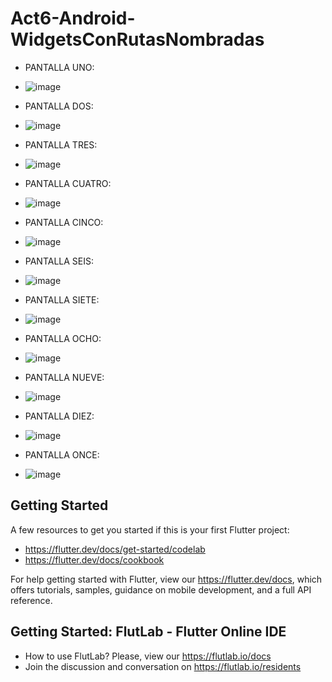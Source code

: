 # Act6-Android-WidgetsConRutasNombradas
- PANTALLA UNO:
- ![image](https://github.com/user-attachments/assets/e76a01ff-3f39-40b7-94b2-ebd189f8297b)
- PANTALLA DOS:
- ![image](https://github.com/user-attachments/assets/c99cf831-c3bc-4feb-b660-5c792d1a190e)
- PANTALLA TRES:
- ![image](https://github.com/user-attachments/assets/40134f47-24b1-41b0-8ba6-09ee153dfdcf)
- PANTALLA CUATRO:
- ![image](https://github.com/user-attachments/assets/368f099b-c735-457b-a46b-63e765ee545b)
- PANTALLA CINCO:
- ![image](https://github.com/user-attachments/assets/6b0183cc-6b7d-4bae-a53e-f6d4c2201d52)
- PANTALLA SEIS:
- ![image](https://github.com/user-attachments/assets/c49af0e5-3d3b-4368-9fe3-37c96be1327f)
- PANTALLA SIETE:
- ![image](https://github.com/user-attachments/assets/82ebef76-8c4a-44b7-b5d5-11117491fa92)
- PANTALLA OCHO:
- ![image](https://github.com/user-attachments/assets/bdf9e1f3-c206-416e-849a-5d5fd115ea21)
- PANTALLA NUEVE:
- ![image](https://github.com/user-attachments/assets/208aba37-a4fc-48c6-93df-903fac74390e)
- PANTALLA DIEZ:
- ![image](https://github.com/user-attachments/assets/9beeb892-fdfa-4069-b9e0-7359bdb36589)

- PANTALLA ONCE:
- ![image](https://github.com/user-attachments/assets/1e8e1f5b-9c5f-4f40-aa9d-04acde4e8a2b)


## Getting Started

A few resources to get you started if this is your first Flutter project:

- https://flutter.dev/docs/get-started/codelab
- https://flutter.dev/docs/cookbook

For help getting started with Flutter, view our
https://flutter.dev/docs, which offers tutorials,
samples, guidance on mobile development, and a full API reference.

## Getting Started: FlutLab - Flutter Online IDE

- How to use FlutLab? Please, view our https://flutlab.io/docs
- Join the discussion and conversation on https://flutlab.io/residents
